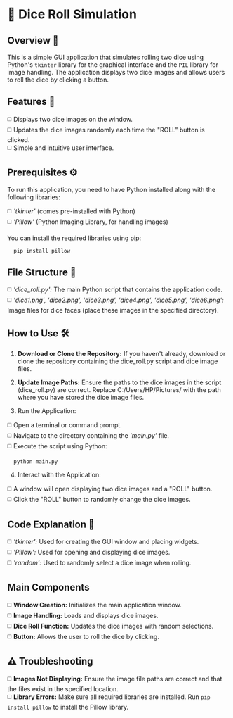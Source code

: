 # 🎲 Dice Roll Simulation

## Overview 📜
This is a simple GUI application that simulates rolling two dice using Python's <code>tkinter</code> library for the graphical interface and the <code>PIL</code> library for image handling. The application displays two dice images and allows users to roll the dice by clicking a button.<br>

## Features 📄

◻️ Displays two dice images on the window.<br>
◻️ Updates the dice images randomly each time the "ROLL" button is clicked.<br>
◻️ Simple and intuitive user interface.<br>

## Prerequisites ⚙️

To run this application, you need to have Python installed along with the following libraries:<br>

◻️ *'tkinter'* (comes pre-installed with Python)<br>
◻️ *'Pillow'* (Python Imaging Library, for handling images)<br>

You can install the required libraries using pip:

      pip install pillow 

## File Structure 📂

◻️ *'dice_roll.py':* The main Python script that contains the application code.<br>
◻️ *'dice1.png', 'dice2.png', 'dice3.png', 'dice4.png', 'dice5.png', 'dice6.png':* Image files for dice faces (place these images in the specified directory).<br>

## How to Use 🛠️

1. **Download or Clone the Repository:** If you haven't already, download or clone the repository containing the dice_roll.py script and dice image files.<br>

2. **Update Image Paths:** Ensure the paths to the dice images in the script (dice_roll.py) are correct. Replace C:/Users/HP/Pictures/ with the path where you have stored the dice image files.<br>

3. Run the Application:<br>

◻️ Open a terminal or command prompt.<br>
◻️ Navigate to the directory containing the *'main.py'* file.<br>
◻️ Execute the script using Python:<br>

      python main.py

4. Interact with the Application:<br>

◻️ A window will open displaying two dice images and a "ROLL" button.<br>
◻️ Click the "ROLL" button to randomly change the dice images.<br>

## Code Explanation 🧩

◻️ *'tkinter':* Used for creating the GUI window and placing widgets.<br>
◻️ *'Pillow':* Used for opening and displaying dice images.<br>
◻️ *'random':* Used to randomly select a dice image when rolling.<br>

## Main Components

◻️ **Window Creation:** Initializes the main application window.<br>
◻️ **Image Handling:** Loads and displays dice images.<br>
◻️ **Dice Roll Function:** Updates the dice images with random selections.<br>
◻️ **Button:** Allows the user to roll the dice by clicking.<br>

## ⚠️ Troubleshooting

◻️ **Images Not Displaying:** Ensure the image file paths are correct and that the files exist in the specified location.<br>
◻️ **Library Errors:** Make sure all required libraries are installed. Run <code>pip install pillow</code> to install the Pillow library.<br>
